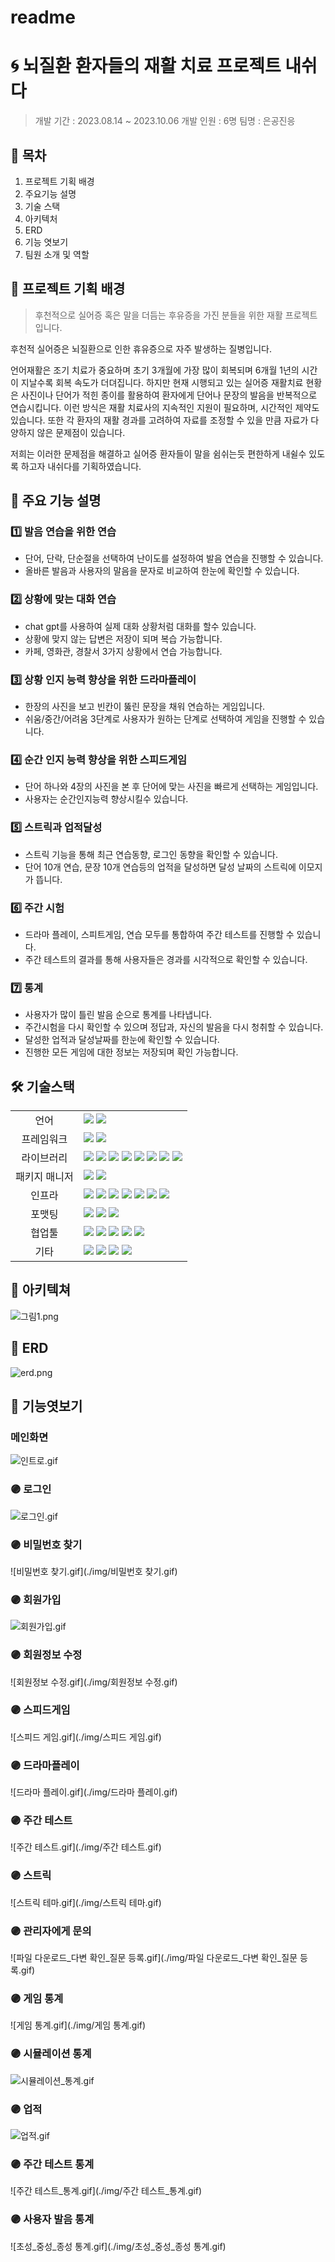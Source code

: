 # readme

# 🌀 뇌질환 환자들의 재활 치료 프로젝트 내쉬다

> 개발 기간 : 2023.08.14 ~ 2023.10.06
> 개발 인원 : 6명
> 팀명 : 은공진응

## 📑 목차

1. 프로젝트 기획 배경
2. 주요기능 설명
3. 기술 스택
4. 아키텍처
5. ERD
6. 기능 엿보기
7. 팀원 소개 및 역할

## 🚩 프로젝트 기획 배경

> 후천적으로 실어증 혹은 말을 더듬는 후유증을 가진 분들을 위한 재활 프로젝트입니다.

후천적 실어증은 뇌질환으로 인한 휴유증으로 자주 발생하는 질병입니다.

언어재활은 조기 치료가 중요하며 초기 3개월에 가장 많이 회복되며 6개월 1년의 시간이 지날수록 회복 속도가 더뎌집니다.
하지만 현재 시행되고 있는 실어증 재활치료 현황은 사진이나 단어가 적힌 종이를 활용하여 환자에게 단어나 문장의 발음을 반복적으로 연습시킵니다.
이런 방식은 재활 치료사의 지속적인 지원이 필요하며, 시간적인 제약도 있습니다.
또한 각 환자의 재활 경과를 고려하여 자료를 조정할 수 있을 만큼 자료가 다양하지 않은 문제점이 있습니다.

저희는 이러한 문제점을 해결하고 실어증 환자들이 말을 쉼쉬는듯 편한하게 내쉴수 있도록 하고자 내쉬다를 기획하였습니다.

## 🔎 주요 기능 설명

### 1️⃣ 발음 연습을 위한 연습

- 단어, 단락, 단순절을 선택하여 난이도를 설정하여 발음 연습을 진행할 수 있습니다.
- 올바른 발음과 사용자의 말음을 문자로 비교하여 한눈에 확인할 수 있습니다.

### 2️⃣ 상황에 맞는 대화 연습

- chat gpt를 사용하여 실제 대화 상황처럼 대화를 할수 있습니다.
- 상황에 맞지 않는 답변은 저장이 되며 복습 가능합니다.
- 카페, 영화관, 경찰서 3가지 상황에서 연습 가능합니다.

### 3️⃣ 상황 인지 능력 향상을 위한 드라마플레이

- 한장의 사진을 보고 빈칸이 뚫린 문장을 채워 연습하는 게임입니다.
- 쉬움/중간/어려움 3단계로 사용자가 원하는 단계로 선택하여 게임을 진행할 수 있습니다.

### 4️⃣ 순간 인지 능력 향상을 위한 스피드게임

- 단어 하나와 4장의 사진을 본 후 단어에 맞는 사진을 빠르게 선택하는 게임입니다.
- 사용자는 순간인지능력 향상시킬수 있습니다.

### 5️⃣ 스트릭과 업적달성

- 스트릭 기능을 통해 최근 연습동향, 로그인 동향을 확인할 수 있습니다.
- 단어 10개 연습, 문장 10개 연습등의 업적을 달성하면 달성 날짜의 스트릭에 이모지가 뜹니다.

### 6️⃣ 주간 시험

- 드라마 플레이, 스피트게임, 연습 모두를 통합하여 주간 테스트를 진행할 수 있습니다.
- 주간 테스트의 결과를 통해 사용자들은 경과를 시각적으로 확인할 수 있습니다.

### 7️⃣ 통계

- 사용자가 많이 틀린 발음 순으로 통계를 나타냅니다.
- 주간시험을 다시 확인할 수 있으며 정답과, 자신의 발음을 다시 청취할 수 있습니다.
- 달성한 업적과 달성날짜를 한눈에 확인할 수 있습니다.
- 진행한 모든 게임에 대한 정보는 저장되며 확인 가능합니다.

## 🛠 기술스택

<table>
<tr>
 <td align="center">언어</td>
 <td>
  <img src="https://img.shields.io/badge/JavaScript-F7DF1E?style=for-the-badge&logo=JavaScript&logoColor=ffffff"/>
  <img src="https://img.shields.io/badge/Java-orange?style=for-the-badge&logo=Java&logoColor=white"/>
	
	
 </td>
</tr>
<tr>
 <td align="center">프레임워크</td>
 <td>
  <img src="https://img.shields.io/badge/Spring-6DB33F?style=for-the-badge&logo=Spring&logoColor=ffffff"/>
	<img src="https://img.shields.io/badge/React-61DAFB?style=for-the-badge&logo=React&logoColor=ffffff"/>  
</tr>
<tr>
 <td align="center">라이브러리</td>
 <td>
  
<img src="https://img.shields.io/badge/SpringBoot-6DB33F?style=for-the-badge&logo=SpringBoot&logoColor=ffffff"/>
<img src="https://img.shields.io/badge/springsecurity-6DB33F?style=for-the-badge&logo=springsecurity&logoColor=ffffff"/>
<img src="https://img.shields.io/badge/jwt-6DB33F?style=for-the-badge&logo=jwt&logoColor=ffffff"/>
<img src="https://img.shields.io/badge/gpt-6DB33F?style=for-the-badge&logo=jwt&logoColor=ffffff"/>
<img src="https://img.shields.io/badge/smtp-6DB33F?style=for-the-badge&logo=jwt&logoColor=ffffff"/>
<img src="https://img.shields.io/badge/smtp-6DB33F?style=for-the-badge&logo=jwt&logoColor=ffffff"/>
<img src="https://img.shields.io/badge/fastapi-009688?style=for-the-badge&logo=jwt&logoColor=ffffff"/>
<img src="https://img.shields.io/badge/pytorch-EE4C2C?style=for-the-badge&logo=css3&logoColor=white"/>

</tr>
<tr>
 <td align="center">패키지 매니저</td>
 <td>
    <img src="https://img.shields.io/badge/npm-CB3837?style=for-the-badge&logo=npm&logoColor=white">
    <img src="https://img.shields.io/badge/gradle-02303A?style=for-the-badge&logo=gradle&logoColor=white">

  </td>
</tr>
<tr>
 <td align="center">인프라</td>
 <td>
  <img src="https://img.shields.io/badge/MYSQL-4479A1?style=for-the-badge&logo=MYSQL&logoColor=ffffff"/>
  <img src="https://img.shields.io/badge/amazonaws-232F3E?style=for-the-badge&logo=amazonaws&logoColor=ffffff"/>
  <img src="https://img.shields.io/badge/amazons3-569A31?style=for-the-badge&logo=amazons3&logoColor=ffffff"/>
  <img src="https://img.shields.io/badge/docker-2496ED?style=for-the-badge&logo=docker&logoColor=ffffff"/>
  <img src="https://img.shields.io/badge/jenkins-D24939?style=for-the-badge&logo=jenkins&logoColor=ffffff"/>
    <img src="https://img.shields.io/badge/redis-DC382D?style=for-the-badge&logo=jenkins&logoColor=ffffff"/>
        <img src="https://img.shields.io/badge/mongodb-47A248?style=for-the-badge&logo=jenkins&logoColor=ffffff"/>
  
</tr>
<tr>
 <td align="center">포맷팅</td>
 <td>
  <img src="https://img.shields.io/badge/ESLint-4B32C3?style=for-the-badge&logo=ESLint&logoColor=ffffff"/> 
  <img src="https://img.shields.io/badge/Prettier-F7B93E?style=for-the-badge&logo=Prettier&logoColor=ffffff"/> 
  <img src="https://img.shields.io/badge/PostCSS-DD3A0A?style=for-the-badge&logo=PostCSS&logoColor=ffffff"/> 
  </td>
</tr>

<tr>
 <td align="center">협업툴</td>
 <td>
    <img src="https://img.shields.io/badge/Git-F05032?style=for-the-badge&logo=Git&logoColor=white"/>
    <img src="https://img.shields.io/badge/GitHub-181717?style=for-the-badge&logo=GitHub&logoColor=white"/> 
    <img src="https://img.shields.io/badge/Gitlab-FC6D26?style=for-the-badge&logo=Gitlab&logoColor=white"/> 
    <img src="https://img.shields.io/badge/Mattermost-0058CC?style=for-the-badge&logo=Mattermost&logoColor=white"/> 
    <img src="https://img.shields.io/badge/jira-0052CC?style=for-the-badge&logo=jira&logoColor=white"/>
 </td>
</tr>
<tr>
 <td align="center">기타</td>
 <td>
    <img src="https://img.shields.io/badge/Figma-F24E1E?style=for-the-badge&logo=Figma&logoColor=white"/>
    <img src="https://img.shields.io/badge/Notion-000000?style=for-the-badge&logo=Notion&logoColor=white"/> 
    <img src="https://img.shields.io/badge/swagger-85EA2D?style=for-the-badge&logo=swagger&logoColor=white"/>
        <img src="https://img.shields.io/badge/postman-FF6C37?style=for-the-badge&logo=postman&logoColor=white"/>
 </td>
</tr>
</table>

## 🧱 아키텍쳐
![그림1.png](./img/아키텍처.png)

## 📌 ERD
![erd.png](./img/erd.png)

## 👀 기능엿보기
### 메인화면
![인트로.gif](./img/인트로.gif)

### 🟣 로그인
![로그인.gif](./img/로그인.gif)

### 🟣 비밀번호 찾기
![비밀번호 찾기.gif](./img/비밀번호 찾기.gif)

### 🟣 회원가입
![회원가입.gif](./img/회원가입.gif)

### 🟣 회원정보 수정
![회원정보 수정.gif](./img/회원정보 수정.gif)

### 🟣 스피드게임
![스피드 게임.gif](./img/스피드 게임.gif)

### 🟣 드라마플레이
![드라마 플레이.gif](./img/드라마 플레이.gif)

### 🟣 주간 테스트
![주간 테스트.gif](./img/주간 테스트.gif)

### 🟣 스트릭
![스트릭 테마.gif](./img/스트릭 테마.gif)

### 🟣 관리자에게 문의
![파일 다운로드_다변 확인_질문 등록.gif](./img/파일 다운로드_다변 확인_질문 등록.gif)

### 🟣 게임 통계
![게임 통계.gif](./img/게임 통계.gif)

### 🟣 시뮬레이션 통계
![시뮬레이션_통계.gif](./img/시뮬레이션_통계.gif)

### 🟣 업적
![업적.gif](./img/업적.gif)

### 🟣 주간 테스트 통계
![주간 테스트_통계.gif](./img/주간 테스트_통계.gif)

### 🟣 사용자 발음 통계
![초성_중성_종성 통계.gif](./img/초성_중성_종성 통계.gif)

